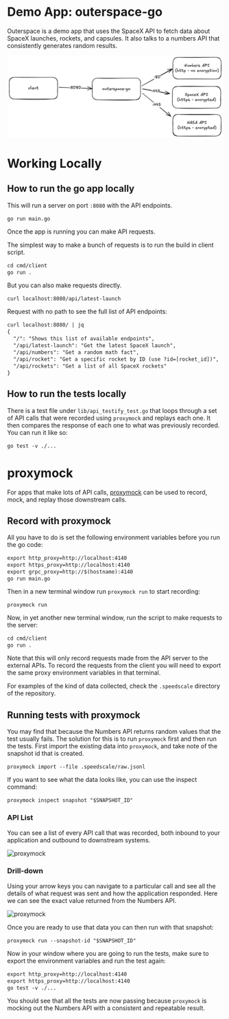 # Demo App: outerspace-go

Outerspace is a demo app that uses the SpaceX API to fetch data about SpaceX launches, rockets, and capsules. It also talks to a numbers API that consistently generates random results.

![outerspace-go](/img/outerspace-go.png)

# Working Locally

## How to run the go app locally

This will run a server on port `:8080` with the API endpoints.
```
go run main.go
```

Once the app is running you can make API requests.

The simplest way to make a bunch of requests is to run the build in client
script.
```
cd cmd/client
go run .
```

But you can also make requests directly.

```
curl localhost:8080/api/latest-launch
```

Request with no path to see the full list of API endpoints:
```
curl localhost:8080/ | jq
{
  "/": "Shows this list of available endpoints",
  "/api/latest-launch": "Get the latest SpaceX launch",
  "/api/numbers": "Get a random math fact",
  "/api/rocket": "Get a specific rocket by ID (use ?id=[rocket_id])",
  "/api/rockets": "Get a list of all SpaceX rockets"
}

```

## How to run the tests locally

There is a test file under `lib/api_testify_test.go` that loops through a set of API calls that were recorded using `proxymock` and replays each one. It then compares the response of each one to what was previously recorded. You can run it like so:
```
go test -v ./...
```

# proxymock

For apps that make lots of API calls, [proxymock](https://proxymock.io/) can be used to record, mock, and replay those downstream calls.

## Record with proxymock

All you have to do is set the following environment variables before you run the go code:
```
export http_proxy=http://localhost:4140
export https_proxy=http://localhost:4140
export grpc_proxy=http://$(hostname):4140
go run main.go
```

Then in a new terminal window run `proxymock run` to start recording:
```
proxymock run
```

Now, in yet another new terminal window, run the script to make requests to the server:
```
cd cmd/client
go run .
```

Note that this will only record requests made from the API server to the external APIs.  To record the requests from the client you will need to export the same proxy environment variables in that terminal.

For examples of the kind of data collected, check the `.speedscale` directory of the repository.

## Running tests with proxymock

You may find that because the Numbers API returns random values that the test usually fails. The solution for this is to run `proxymock` first and then run the tests. First import the existing data into `proxymock`, and take note of the snapshot id that is created.
```
proxymock import --file .speedscale/raw.jsonl
```

If you want to see what the data looks like, you can use the inspect command:
```
proxymock inspect snapshot "$SNAPSHOT_ID"
```

### API List

You can see a list of every API call that was recorded, both inbound to your application and outbound to downstream systems.

![proxymock](/img/inspect-list.png)

### Drill-down

Using your arrow keys you can navigate to a particular call and see all the details of what request was sent and how the application responded. Here we can see the exact value returned from the Numbers API.

![proxymock](/img/inspect-drill-down.png)

Once you are ready to use that data you can then run with that snapshot:
```
proxymock run --snapshot-id "$SNAPSHOT_ID"
```

Now in your window where you are going to run the tests, make sure to export the environment variables and run the test again:
```
export http_proxy=http://localhost:4140
export https_proxy=http://localhost:4140
go test -v ./...
```

You should see that all the tests are now passing because `proxymock` is mocking out the Numbers API with a consistent and repeatable result.
